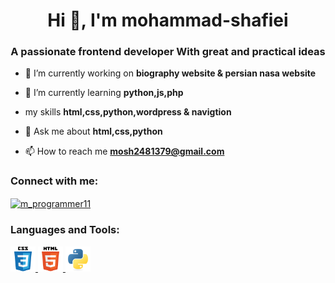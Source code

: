 <h1 align="center">Hi 👋, I'm mohammad-shafiei</h1>
<h3 align="center">A passionate frontend developer With great and practical ideas</h3>

- 🔭 I’m currently working on **biography website & persian nasa website**

- 🌱 I’m currently learning **python,js,php**

- my skills                 **html,css,python,wordpress & navigtion**

- 💬 Ask me about **html,css,python**

- 📫 How to reach me **mosh2481379@gmail.com**

<h3 align="left">Connect with me:</h3>
<p align="left">
<a href="https://instagram.com/m_programmer11" target="blank"><img align="center" src="https://raw.githubusercontent.com/rahuldkjain/github-profile-readme-generator/master/src/images/icons/Social/instagram.svg" alt="m_programmer11" height="30" width="40" /></a>
</p>

<h3 align="left">Languages and Tools:</h3>
<p align="left"> <a href="#"_blank" rel="noreferrer"> <img src="https://raw.githubusercontent.com/devicons/devicon/master/icons/css3/css3-original-wordmark.svg" alt="css3" width="40" height="40"/> </a> <a href="#" target="_blank" rel="noreferrer"> <img src="https://raw.githubusercontent.com/devicons/devicon/master/icons/html5/html5-original-wordmark.svg" alt="html5" width="40" height="40"/> </a> <a href="#" target="_blank" rel="noreferrer"> <img src="https://raw.githubusercontent.com/devicons/devicon/master/icons/python/python-original.svg" alt="python" width="40" height="40"/> </a> </p>

